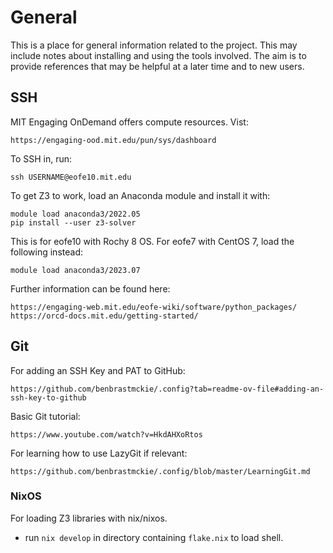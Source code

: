 # General

This is a place for general information related to the project.
This may include notes about installing and using the tools involved.
The aim is to provide references that may be helpful at a later time and to new users.

## SSH

MIT Engaging OnDemand offers compute resources. Vist:

    https://engaging-ood.mit.edu/pun/sys/dashboard

To SSH in, run:

    ssh USERNAME@eofe10.mit.edu

To get Z3 to work, load an Anaconda module and install it with:

    module load anaconda3/2022.05
    pip install --user z3-solver

This is for eofe10 with Rochy 8 OS. For eofe7 with CentOS 7, load the following instead:

    module load anaconda3/2023.07

Further information can be found here:

    https://engaging-web.mit.edu/eofe-wiki/software/python_packages/
    https://orcd-docs.mit.edu/getting-started/

## Git

For adding an SSH Key and PAT to GitHub:

    https://github.com/benbrastmckie/.config?tab=readme-ov-file#adding-an-ssh-key-to-github

Basic Git tutorial:

    https://www.youtube.com/watch?v=HkdAHXoRtos

For learning how to use LazyGit if relevant:

    https://github.com/benbrastmckie/.config/blob/master/LearningGit.md

### NixOS

For loading Z3 libraries with nix/nixos.

- run `nix develop` in directory containing `flake.nix` to load shell.

